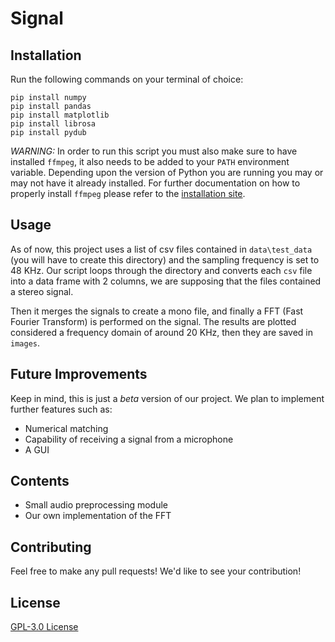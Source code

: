 # Signal

## Installation

Run the following commands on your terminal of choice:

```{bash}
pip install numpy
pip install pandas
pip install matplotlib
pip install librosa
pip install pydub
```

*WARNING:* In order to run this script you must also make sure to have installed `ffmpeg`, it also needs to be added to your `PATH` environment variable. Depending upon the version of Python you are running you may or may not have it already installed. For further documentation on how to properly install `ffmpeg` please refer to the [installation site](https://ffmpeg.org/download.html).

## Usage

As of now, this project uses a list of csv files contained in `data\test_data` (you will have to create this directory) and the sampling frequency is set to 48 KHz. Our script loops through the directory and converts each `csv` file into a data frame with 2 columns, we are supposing that the files contained a stereo signal.

Then it merges the signals to create a mono file, and finally a FFT (Fast Fourier Transform) is performed on the signal. The results are plotted considered a frequency domain of around 20 KHz, then they are saved in `images`.

## Future Improvements

Keep in mind, this is just a *beta* version of our project. We plan to implement further features such as:

- Numerical matching
- Capability of receiving a signal from a microphone
- A GUI
  
## Contents

- Small audio preprocessing module
- Our own implementation of the FFT

## Contributing

Feel free to make any pull requests! We'd like to see your contribution!

## License

[GPL-3.0 License](https://github.com/JuanEcheagaray75/Signal/blob/master/LICENSE)
